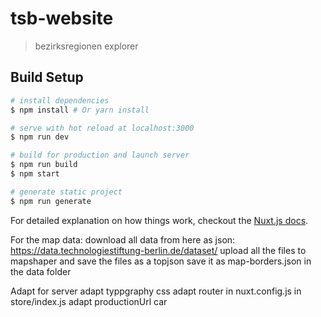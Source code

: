 # tsb-website

> bezirksregionen explorer

## Build Setup

``` bash
# install dependencies
$ npm install # Or yarn install

# serve with hot reload at localhost:3000
$ npm run dev

# build for production and launch server
$ npm run build
$ npm start

# generate static project
$ npm run generate
```

For detailed explanation on how things work, checkout the [Nuxt.js docs](https://github.com/nuxt/nuxt.js).




For the map data: 
download all data from here as json: https://data.technologiestiftung-berlin.de/dataset/
upload all the files to mapshaper and save the files as a topjson
save it as map-borders.json in the data folder


Adapt for server
adapt typpgraphy css
adapt router in nuxt.config.js
in store/index.js adapt productionUrl car 


